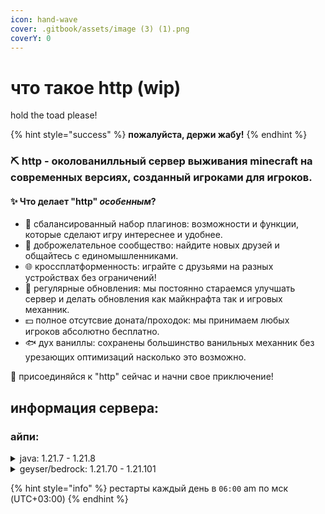 ```yaml
---
icon: hand-wave
cover: .gitbook/assets/image (3) (1).png
coverY: 0
---
```


# что такое http (wip)

hold the toad please!

{% hint style="success" %}
**пожалуйста, держи жабу!**
{% endhint %}

### ⛏️ http - околованилльный сервер выживания minecraft на современных версиях, созданный игроками для игроков.

#### ✨ Что делает "http" _особенным_?

* 🔧 сбалансированный набор плагинов: возможности и функции, которые сделают игру интереснее и удобнее.
* 🤝 доброжелательное сообщество: найдите новых друзей и общайтесь с единомышленниками.
* 🌐 кроссплатформенность: играйте с друзьями на разных устройствах без ограничений!
* 🥳 регулярные обновления: мы постоянно стараемся улучшать сервер и делать обновления как майкнрафта так и игровых механник.
* 💵 полное отсутсвие доната/проходок: мы принимаем любых игроков абсолютно бесплатно.
* 🐟 дух ваниллы: сохранены большинство ванильных механник без урезающих оптимизаций насколько это возможно.

🚀 присоединяйся к "http" сейчас и начни свое приключение!

## информация сервера:

### айпи:

<details>

<summary>java: 1.21.7 - 1.21.8</summary>

ip: `http.ethrne.com`

</details>

<details>

<summary>geyser/bedrock: 1.21.70 - 1.21.101</summary>

ip: `http.ethrne.com`

port: `3333`

</details>

{% hint style="info" %}
рестарты каждый день в `06:00` am по мск (UTC+03:00)
{% endhint %}

